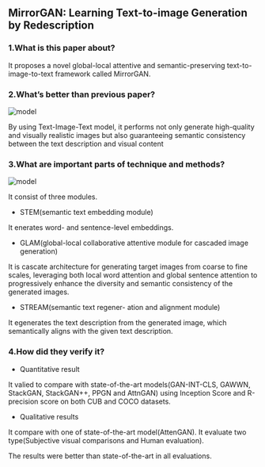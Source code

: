 ## MirrorGAN: Learning Text-to-image Generation by Redescription

### 1.What is this paper about?

It proposes a novel global-local attentive and semantic-preserving text-to-image-to-text framework called MirrorGAN.

### 2.What’s better than previous paper?

![model](../../img/MirrorGAN_explain.png) 

By using Text-Image-Text model, it performs not only generate high-quality and visually realistic images but also guaranteeing semantic consistency between the text description and visual content

### 3.What are important parts of technique and methods?

![model](../../img/MirrorGAN_model.png) 

It consist of three modules.
- STEM(semantic text embedding module)

It enerates word- and sentence-level embeddings.

- GLAM(global-local collaborative attentive module for cascaded image generation)

It is cascate architecture for generating target images from coarse to fine scales, leveraging both local word attention and global sentence attention to progressively enhance the diversity and semantic consistency of the generated images.

- STREAM(semantic text regener- ation and alignment module)

It egenerates the text description from the generated image, which semantically aligns with the given text description.

### 4.How did they verify it?

- Quantitative result

It valied to compare with state-of-the-art models(GAN-INT-CLS, GAWWN, StackGAN, StackGAN++, PPGN and AttnGAN) using Inception Score and R-precision score on both CUB and COCO datasets.

- Qualitative results

It compare with one of state-of-the-art model(AttenGAN).
It evaluate two type(Subjective visual comparisons and Human evaluation).


The results were better than state-of-the-art in all evaluations.

